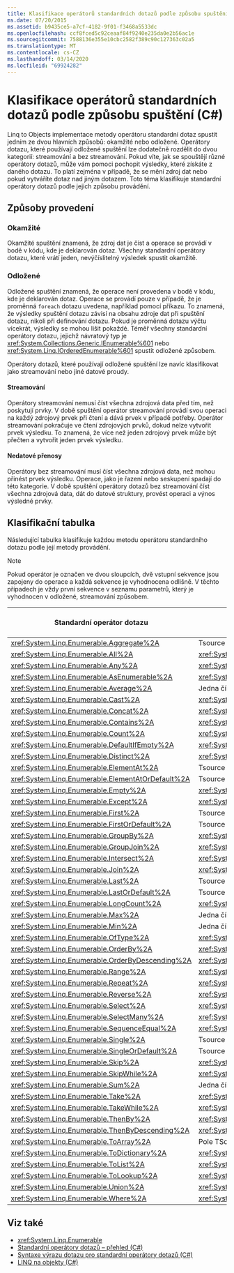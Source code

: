 ```yaml
---
title: Klasifikace operátorů standardních dotazů podle způsobu spuštění (C#)
ms.date: 07/20/2015
ms.assetid: b9435ce5-a7cf-4182-9f01-f3468a5533dc
ms.openlocfilehash: ccf8fced5c92ceaaf84f9240e235da0e2b56ac1e
ms.sourcegitcommit: 7588136e355e10cbc2582f389c90c127363c02a5
ms.translationtype: MT
ms.contentlocale: cs-CZ
ms.lasthandoff: 03/14/2020
ms.locfileid: "69924282"
---
```

# <a name="classification-of-standard-query-operators-by-manner-of-execution-c"></a>Klasifikace operátorů standardních dotazů podle způsobu spuštění (C#)
Linq to Objects implementace metody operátoru standardní dotaz spustit jedním ze dvou hlavních způsobů: okamžité nebo odložené. Operátory dotazu, které používají odložené spuštění lze dodatečně rozdělit do dvou kategorií: streamování a bez streamování. Pokud víte, jak se spouštějí různé operátory dotazů, může vám pomoci pochopit výsledky, které získáte z daného dotazu. To platí zejména v případě, že se mění zdroj dat nebo pokud vytváříte dotaz nad jiným dotazem. Toto téma klasifikuje standardní operátory dotazů podle jejich způsobu provádění.  
  
## <a name="manners-of-execution"></a>Způsoby provedení  
  
### <a name="immediate"></a>Okamžité  
 Okamžité spuštění znamená, že zdroj dat je číst a operace se provádí v bodě v kódu, kde je deklarován dotaz. Všechny standardní operátory dotazu, které vrátí jeden, nevýčíslitelný výsledek spustit okamžitě.  
  
### <a name="deferred"></a>Odložené  
 Odložené spuštění znamená, že operace není provedena v bodě v kódu, kde je deklarován dotaz. Operace se provádí pouze v případě, že je proměnná `foreach` dotazu uvedena, například pomocí příkazu. To znamená, že výsledky spuštění dotazu závisí na obsahu zdroje dat při spuštění dotazu, nikoli při definování dotazu. Pokud je proměnná dotazu výčtu vícekrát, výsledky se mohou lišit pokaždé. Téměř všechny standardní operátory dotazu, jejichž návratový typ je <xref:System.Collections.Generic.IEnumerable%601> nebo <xref:System.Linq.IOrderedEnumerable%601> spustit odložené způsobem.  
  
 Operátory dotazů, které používají odložené spuštění lze navíc klasifikovat jako streamování nebo jiné datové proudy.  
  
#### <a name="streaming"></a>Streamování  
 Operátory streamování nemusí číst všechna zdrojová data před tím, než poskytují prvky. V době spuštění operátor streamování provádí svou operaci na každý zdrojový prvek při čtení a dává prvek v případě potřeby. Operátor streamování pokračuje ve čtení zdrojových prvků, dokud nelze vytvořit prvek výsledku. To znamená, že více než jeden zdrojový prvek může být přečten a vytvořit jeden prvek výsledku.  
  
#### <a name="non-streaming"></a>Nedatové přenosy  
 Operátory bez streamování musí číst všechna zdrojová data, než mohou přinést prvek výsledku. Operace, jako je řazení nebo seskupení spadají do této kategorie. V době spuštění operátory dotazů bez streamování číst všechna zdrojová data, dát do datové struktury, provést operaci a výnos výsledné prvky.  
  
## <a name="classification-table"></a>Klasifikační tabulka  
 Následující tabulka klasifikuje každou metodu operátoru standardního dotazu podle její metody provádění.  
  
> [!NOTE]
> Pokud operátor je označen ve dvou sloupcích, dvě vstupní sekvence jsou zapojeny do operace a každá sekvence je vyhodnocena odlišně. V těchto případech je vždy první sekvence v seznamu parametrů, který je vyhodnocen v odložené, streamování způsobem.  
  
|Standardní operátor dotazu|Návratový typ|Okamžité provedení|Odložené spuštění streamování|Odložené spuštění nestreamování|  
|-----------------------------|-----------------|-------------------------|----------------------------------|---------------------------------------|  
|<xref:System.Linq.Enumerable.Aggregate%2A>|Tsource|×|||  
|<xref:System.Linq.Enumerable.All%2A>|<xref:System.Boolean>|×|||  
|<xref:System.Linq.Enumerable.Any%2A>|<xref:System.Boolean>|×|||  
|<xref:System.Linq.Enumerable.AsEnumerable%2A>|<xref:System.Collections.Generic.IEnumerable%601>||×||  
|<xref:System.Linq.Enumerable.Average%2A>|Jedna číselná hodnota|×|||  
|<xref:System.Linq.Enumerable.Cast%2A>|<xref:System.Collections.Generic.IEnumerable%601>||×||  
|<xref:System.Linq.Enumerable.Concat%2A>|<xref:System.Collections.Generic.IEnumerable%601>||×||  
|<xref:System.Linq.Enumerable.Contains%2A>|<xref:System.Boolean>|×|||  
|<xref:System.Linq.Enumerable.Count%2A>|<xref:System.Int32>|×|||  
|<xref:System.Linq.Enumerable.DefaultIfEmpty%2A>|<xref:System.Collections.Generic.IEnumerable%601>||×||  
|<xref:System.Linq.Enumerable.Distinct%2A>|<xref:System.Collections.Generic.IEnumerable%601>||×||  
|<xref:System.Linq.Enumerable.ElementAt%2A>|Tsource|×|||  
|<xref:System.Linq.Enumerable.ElementAtOrDefault%2A>|Tsource|×|||  
|<xref:System.Linq.Enumerable.Empty%2A>|<xref:System.Collections.Generic.IEnumerable%601>|×|||  
|<xref:System.Linq.Enumerable.Except%2A>|<xref:System.Collections.Generic.IEnumerable%601>||×|×|  
|<xref:System.Linq.Enumerable.First%2A>|Tsource|×|||  
|<xref:System.Linq.Enumerable.FirstOrDefault%2A>|Tsource|×|||  
|<xref:System.Linq.Enumerable.GroupBy%2A>|<xref:System.Collections.Generic.IEnumerable%601>|||×|  
|<xref:System.Linq.Enumerable.GroupJoin%2A>|<xref:System.Collections.Generic.IEnumerable%601>||×|×|  
<xref:System.Linq.Enumerable.Intersect%2A>|<xref:System.Collections.Generic.IEnumerable%601>||×|×|  
|<xref:System.Linq.Enumerable.Join%2A>|<xref:System.Collections.Generic.IEnumerable%601>||×|×|  
|<xref:System.Linq.Enumerable.Last%2A>|Tsource|×|||  
|<xref:System.Linq.Enumerable.LastOrDefault%2A>|Tsource|×|||  
|<xref:System.Linq.Enumerable.LongCount%2A>|<xref:System.Int64>|×|||  
|<xref:System.Linq.Enumerable.Max%2A>|Jedna číselná hodnota, TSource nebo TResult|×|||  
|<xref:System.Linq.Enumerable.Min%2A>|Jedna číselná hodnota, TSource nebo TResult|×|||  
|<xref:System.Linq.Enumerable.OfType%2A>|<xref:System.Collections.Generic.IEnumerable%601>||×||  
|<xref:System.Linq.Enumerable.OrderBy%2A>|<xref:System.Linq.IOrderedEnumerable%601>|||×|  
|<xref:System.Linq.Enumerable.OrderByDescending%2A>|<xref:System.Linq.IOrderedEnumerable%601>|||×|  
|<xref:System.Linq.Enumerable.Range%2A>|<xref:System.Collections.Generic.IEnumerable%601>||×||  
|<xref:System.Linq.Enumerable.Repeat%2A>|<xref:System.Collections.Generic.IEnumerable%601>||×||  
|<xref:System.Linq.Enumerable.Reverse%2A>|<xref:System.Collections.Generic.IEnumerable%601>|||×|  
|<xref:System.Linq.Enumerable.Select%2A>|<xref:System.Collections.Generic.IEnumerable%601>||×||  
|<xref:System.Linq.Enumerable.SelectMany%2A>|<xref:System.Collections.Generic.IEnumerable%601>||×||  
|<xref:System.Linq.Enumerable.SequenceEqual%2A>|<xref:System.Boolean>|×|||  
|<xref:System.Linq.Enumerable.Single%2A>|Tsource|×|||  
|<xref:System.Linq.Enumerable.SingleOrDefault%2A>|Tsource|×|||  
|<xref:System.Linq.Enumerable.Skip%2A>|<xref:System.Collections.Generic.IEnumerable%601>||×||  
|<xref:System.Linq.Enumerable.SkipWhile%2A>|<xref:System.Collections.Generic.IEnumerable%601>||×||  
|<xref:System.Linq.Enumerable.Sum%2A>|Jedna číselná hodnota|×|||  
|<xref:System.Linq.Enumerable.Take%2A>|<xref:System.Collections.Generic.IEnumerable%601>||×||  
<xref:System.Linq.Enumerable.TakeWhile%2A>|<xref:System.Collections.Generic.IEnumerable%601>||×||  
|<xref:System.Linq.Enumerable.ThenBy%2A>|<xref:System.Linq.IOrderedEnumerable%601>|||×|  
|<xref:System.Linq.Enumerable.ThenByDescending%2A>|<xref:System.Linq.IOrderedEnumerable%601>|||×|  
|<xref:System.Linq.Enumerable.ToArray%2A>|Pole TSource|×|||  
|<xref:System.Linq.Enumerable.ToDictionary%2A>|<xref:System.Collections.Generic.Dictionary%602>|×|||  
|<xref:System.Linq.Enumerable.ToList%2A>|<xref:System.Collections.Generic.IList%601>|×|||  
|<xref:System.Linq.Enumerable.ToLookup%2A>|<xref:System.Linq.ILookup%602>|×|||  
|<xref:System.Linq.Enumerable.Union%2A>|<xref:System.Collections.Generic.IEnumerable%601>||×||  
|<xref:System.Linq.Enumerable.Where%2A>|<xref:System.Collections.Generic.IEnumerable%601>||×||  
  
## <a name="see-also"></a>Viz také

- <xref:System.Linq.Enumerable>
- [Standardní operátory dotazů – přehled (C#)](./standard-query-operators-overview.md)
- [Syntaxe výrazu dotazu pro standardní operátory dotazů (C#)](./query-expression-syntax-for-standard-query-operators.md)
- [LINQ na objekty (C#)](./linq-to-objects.md)
